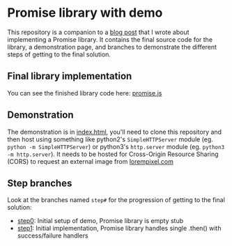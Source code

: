 # Promise library with demo

This repository is a companion to a [blog post](http://bkbooth.me/writing-a-javascript-promises-library/)
that I wrote about implementing a Promise library. It contains the final source code for the
library, a demonstration page, and branches to demonstrate the different steps of getting to the
final solution.

## Final library implementation

You can see the finished library code here:
[promise.js](https://github.com/bkbooth/promise/blob/master/js/promise.js)

## Demonstration

The demonstration is in [index.html](https://github.com/bkbooth/promise/blob/master/index.html),
you'll need to clone this repository and then host using something like python2's `SimpleHTTPServer`
module (eg. `python -m SimpleHTTPServer`) or python3's `http.server` module (eg.
`python3 -m http.server`). It needs to be hosted for Cross-Origin Resource Sharing (CORS) to request
an external image from [lorempixel.com](http://lorempixel.com/)

## Step branches

Look at the branches named `step#` for the progression of getting to the final solution:

* [step0](https://github.com/bkbooth/promise/tree/step0):
Initial setup of demo, Promise library is empty stub
* [step1](https://github.com/bkbooth/promise/tree/step1):
Initial implementation, Promise library handles single .then() with success/failure handlers

